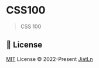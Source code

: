 # CSS100

> CSS 100

## 📄 License

[MIT](./LICENSE) License © 2022-Present [JiatLn](https://github.com/JiatLn)
